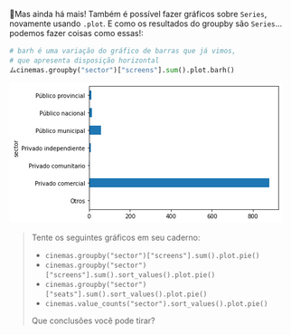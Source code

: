 🍿Mas ainda há mais! Também é possível fazer gráficos sobre `Series`, novamente usando `.plot`. E como os resultados do groupby são `Series`... podemos fazer coisas como essas!:

```python
# barh é uma variação do gráfico de barras que já vimos,
# que apresenta disposição horizontal
ムcinemas.groupby("sector")["screens"].sum().plot.barh()
```

<img src="https://raw.githubusercontent.com/MumukiProject/mumuki-guia-python3-agrupaciones-y-graficaciones/master/assets/cinemas_sector_barh_1663908367802.png" alt="cinemas_sector_barh_1663908367802.png" width="auto" height="auto">

> Tente os seguintes gráficos em seu caderno:
>
> * `cinemas.groupby("sector")["screens"].sum().plot.pie()`
> * `cinemas.groupby("sector")["screens"].sum().sort_values().plot.pie()`
> * `cinemas.groupby("sector")["seats"].sum().sort_values().plot.pie()`
> * `cinemas.value_counts("sector").sort_values().plot.pie()`
>
> Que conclusões você pode tirar?